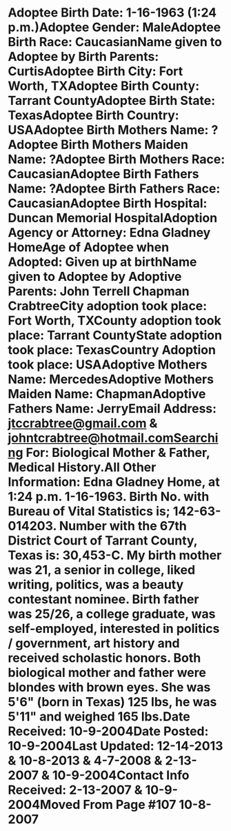 # Adoptee Birth Date: 1-16-1963 (1:24 p.m.)Adoptee Gender: MaleAdoptee Birth Race: CaucasianName given to Adoptee by Birth Parents: CurtisAdoptee Birth City: Fort Worth, TXAdoptee Birth County: Tarrant CountyAdoptee Birth State: TexasAdoptee Birth Country: USAAdoptee Birth Mothers Name: ?Adoptee Birth Mothers Maiden Name: ?Adoptee Birth Mothers Race: CaucasianAdoptee Birth Fathers Name: ?Adoptee Birth Fathers Race: CaucasianAdoptee Birth Hospital: Duncan Memorial HospitalAdoption Agency or Attorney: Edna Gladney HomeAge of Adoptee when Adopted: Given up at birthName given to Adoptee by Adoptive Parents: John Terrell Chapman CrabtreeCity adoption took place: Fort Worth, TXCounty adoption took place: Tarrant CountyState adoption took place: TexasCountry Adoption took place: USAAdoptive Mothers Name: MercedesAdoptive Mothers Maiden Name: ChapmanAdoptive Fathers Name: JerryEmail Address: jtccrabtree@gmail.com & johntcrabtree@hotmail.comSearching For: Biological Mother & Father, Medical History.All Other Information: Edna Gladney Home, at 1:24 p.m. 1-16-1963. Birth No. with Bureau of Vital Statistics is; 142-63-014203. Number with the 67th District Court of Tarrant County, Texas is: 30,453-C. My birth mother was 21, a senior in college, liked writing, politics, was a beauty contestant nominee. Birth father was 25/26, a college graduate, was self-employed, interested in politics / government, art history and received scholastic honors. Both biological mother and father were blondes with brown eyes. She was 5'6" (born in Texas) 125 lbs, he was 5'11" and weighed 165 lbs.Date Received: 10-9-2004Date Posted: 10-9-2004Last Updated: 12-14-2013 & 10-8-2013 & 4-7-2008 & 2-13-2007 & 10-9-2004Contact Info Received: 2-13-2007 & 10-9-2004Moved From Page #107 10-8-2007